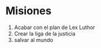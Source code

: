 # Misiones

1. Acabar con el plan de Lex Luthor
2. Crear la liga de la justicia
3. salvar al mundo

